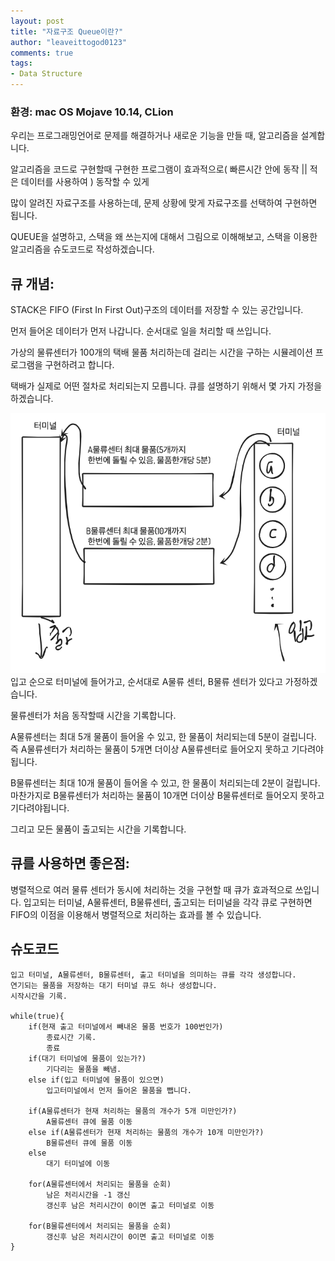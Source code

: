 ```yaml
---
layout: post
title: "자료구조 Queue이란?"
author: "leaveittogod0123"
comments: true
tags:
- Data Structure
---
```


### 환경: mac OS Mojave 10.14, CLion

우리는 프로그래밍언어로 문제를 해결하거나 새로운 기능을 만들 때, 알고리즘을 설계합니다.

알고리즘을 코드로 구현할때 구현한 프로그램이 효과적으로( 빠른시간 안에 동작 || 적은 데이터를 사용하여 ) 동작할 수 있게

많이 알려진 자료구조를 사용하는데, 문제 상황에 맞게 자료구조를 선택하여 구현하면 됩니다.

QUEUE을 설명하고, 스택을 왜 쓰는지에 대해서 그림으로 이해해보고, 스택을 이용한 알고리즘을 슈도코드로 작성하겠습니다.

## 큐 개념:
STACK은 FIFO (First In First Out)구조의 데이터를 저장할 수 있는 공간입니다.

먼저 들어온 데이터가 먼저 나갑니다. 순서대로 일을 처리할 때 쓰입니다.

가상의 물류센터가 100개의 택배 물품 처리하는데 걸리는 시간을 구하는 시뮬레이션 프로그램을 구현하려고 합니다.

택배가 실제로 어떤 절차로 처리되는지 모릅니다. 큐를 설명하기 위해서 몇 가지 가정을 하겠습니다.

![그림1](../img/20190724queue.png)
입고 순으로 터미널에 들어가고, 순서대로 A물류 센터, B물류 센터가 있다고 가정하겠습니다.

물류센터가 처음 동작할때 시간을 기록합니다.

A물류센터는 최대 5개 물품이 들어올 수 있고, 한 물품이 처리되는데 5분이 걸립니다.
즉 A물류센터가 처리하는 물품이 5개면 더이상 A물류센터로 들어오지 못하고 기다려야됩니다.

B물류센터는 최대 10개 물품이 들어올 수 있고, 한 물품이 처리되는데 2분이 걸립니다.
마찬가지로 B물류센터가 처리하는 물품이 10개면 더이상 B물류센터로 들어오지 못하고 기다려야됩니다.

그리고 모든 물품이 출고되는 시간을 기록합니다.

## 큐를 사용하면 좋은점:
병렬적으로 여러 물류 센터가 동시에 처리하는 것을 구현할 때 큐가 효과적으로 쓰입니다.
입고되는 터미널, A물류센터, B물류센터, 출고되는 터미널을 각각 큐로 구현하면  
FIFO의 이점을 이용해서 병렬적으로 처리하는 효과를 볼 수 있습니다.

## 슈도코드
```
입고 터미널, A물류센터, B물류센터, 출고 터미널을 의미하는 큐를 각각 생성합니다.
연기되는 물품을 저장하는 대기 터미널 큐도 하나 생성합니다.
시작시간을 기록.

while(true){
    if(현재 출고 터미널에서 빼내온 물품 번호가 100번인가)
        종료시간 기록.
        종료
    if(대기 터미널에 물품이 있는가?) 
        기다리는 물품을 빼냄.
    else if(입고 터미널에 물품이 있으면)    
        입고터미널에서 먼저 들어온 물품을 뺍니다.
    
    if(A물류센터가 현재 처리하는 물품의 개수가 5개 미만인가?)
        A물류센터 큐에 물품 이동
    else if(A물류센터가 현재 처리하는 물품의 개수가 10개 미만인가?)
        B물류센터 큐에 물품 이동
    else     
        대기 터미널에 이동
        
    for(A물류센터에서 처리되는 물품을 순회)
        남은 처리시간을 -1 갱신
        갱신후 남은 처리시간이 0이면 출고 터미널로 이동
    
    for(B물류센터에서 처리되는 물품을 순회)
        갱신후 남은 처리시간이 0이면 출고 터미널로 이동
}
```
